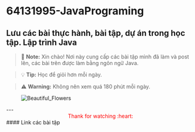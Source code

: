 # 64131995-JavaPrograming

Lưu các bài thực hành, bài tập, dự án trong học tập. Lập trình Java
---

> :memo: **Note:** Xin chào! Nơi này cung cấp các bài tập mình đã làm và post lên, các bài trên được làm bằng ngôn ngữ Java.

> :bulb: **Tip:** Học để giỏi hơn mỗi ngày.

> :warning: **Warning:** Không nên xem quá 180 phút mỗi ngày.

<figure>
<img src = "https://i.pinimg.com/736x/91/a6/a7/91a6a748672d47a5f7eca0397a96fb30.jpg" alt = "Beautiful_Flowers">
</img>
</figure>
---
<center><font color = "red">Thank for watching :heart:</font></center>
#### Link các bài tập